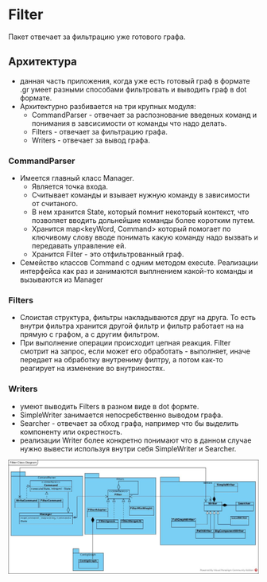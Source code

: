 # Filter
Пакет отвечает за фильтрацию уже готового графа. 
## Архитектура
* данная часть приложения, когда уже есть 
готовый граф в формате .gr умеет разными 
способами фильтровать и 
выводить граф в dot формате. 
* Архитектурно разбивается на три крупных
модуля: 
    * CommandParser - отвечает за 
    распознование введеных команд и понимания
    в завсисимости от команды что надо делать. 
    * Filters - отвечает за фильтрацию графа. 
    * Writers - отвечает за вывод графа.

### CommandParser
* Имеется главный класс Manager.
    * Является точка входа. 
    * Считывает команды и взывает нужную команду в зависимости от 
считаного. 
    * В нем хранится State, который 
помнит некоторый контекст, что позволяет вводить 
дольнейшие команды более коротким путем. 
    * Хранится map<keyWord, Command> который 
    помогает по ключивому слову вводе понимать 
    какую команду надо вызвать и передавать 
    управление ей.
    * Хранится Filter - это отфильтрованный граф. 
* Семейство классов Command с одним методом 
 execute. Реализации интерфейса как раз и занимаются
 выплнением какой-то команды и вызываются из
 Manager
 
### Filters
* Слоистая структура, фильтры накладываются 
друг на друга. То есть внутри фильтра
хранится другой фильтр и фильтр работает на на
прямую с графом, а с другим фильтром. 
* При выполнение операции происходит цепная 
реакция. Filter смотрит на запрос, если может 
его обработать - выполняет, иначе передает 
на обработку внутрениму филтру, а потом 
как-то реагирует на изменение во внутриностях. 

### Writers
* умеют выводить Filters в разном 
виде в dot формте. 
* SimpleWriter занимается непосребственно 
выводом графа. 
* Searcher - отвечает за обход графа, 
например что бы выделить компоненту или окрестность. 
* реализации Writer более конкретно 
понимают что в данном случае нужно 
вывести используя внутри себя SimpleWriter и 
Searcher. 



![](../../resources/FilterClassDiagram.jpg)
